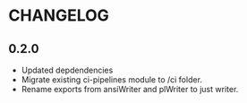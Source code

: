 # CHANGELOG

## 0.2.0

- Updated depdendencies
- Migrate existing ci-pipelines module to /ci folder.
- Rename exports from ansiWriter and plWriter to just writer.
